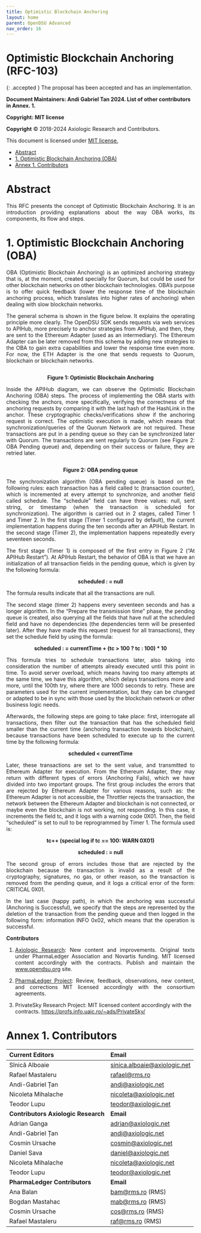 ```yaml
---
title: Optimistic Blockchain Anchoring 
layout: home
parent: OpenDSU Advanced
nav_order: 16
---
```


# **Optimistic Blockchain Anchoring (RFC-103)**

{: .accepted }
The proposal has been accepted and has an implementation.


**Document Maintainers: Andi Gabriel Tan 2024. List of other contributors in Annex. 1.**

**Copyright: MIT license**

 **Copyright** © 2018-2024 Axiologic Research and Contributors.

This document is licensed under [MIT license.](https://en.wikipedia.org/wiki/MIT_License)
 
<!-- TOC -->
* [Abstract](#abstract)
* [1. Optimistic Blockchain Anchoring (OBA)](#1-optimistic-blockchain-anchoring-oba)
* [Annex 1. Contributors](#annex-1-contributors)
<!-- TOC -->


# **Abstract**

<p style='text-align: justify;'>This RFC presents the concept of Optimistic Blockchain Anchoring. It is an introduction providing explanations about the way OBA works, its components, its flow and steps.
</p>

# **1. Optimistic Blockchain Anchoring (OBA)**

<p style='text-align: justify;'>OBA (Optimistic Blockchain Anchoring) is an optimized anchoring strategy that is, at the moment, created specially for Quorum, but could be used for other blockchain networks on other blockchain technologies. OBA’s purpose is to offer quick feedback (lower the response time of the blockchain anchoring process, which translates into higher rates of anchoring) when dealing with slow blockchain networks.
</p>

<p style='text-align: justify;'>The general schema is shown in the figure below. It explains the operating principle more clearly. The OpenDSU SDK sends requests via web services to APIHub, more precisely to anchor strategies from APIHub, and then, they are sent to the Ethereum Adapter (used as an intermediary). The Ethereum Adapter can be later removed from this schema by adding new strategies to the OBA to gain extra capabilities and lower the response time even more. For now, the ETH Adapter is the one that sends requests to Quorum, blockchain or blockchain networks.
</p>


<div style="display: flex; justify-content: center;">
  <img 
    alt="" 
    src="https://docs.google.com/drawings/d/e/2PACX-1vQe1azoQQoYH8f_cqJGyd8Jt3A6bAZvX3ol8ax7gC6HBPB_uSFH15JgCNUmJ04bXoUYh1NCXfp4-xJa/pub?w=1247&h=422" 
    class="imgMain" 
    style="max-width: 100%; cursor: pointer; transition: max-width 0.3s ease-in-out;"
    onclick="openModal(this.src)"
    title="Click to Zoom"
  />
</div>
<p style='text-align: center;'><b>Figure 1: Optimistic Blockchain Anchoring</b></p>

<p style='text-align: justify;'>Inside the APIHub diagram, we can observe the Optimistic Blockchain Anchoring (OBA) steps. The process of implementing the OBA starts with checking the anchors, more specifically, verifying the correctness of the anchoring requests by comparing it with the last hash of the HashLink in the anchor. These cryptographic checks/verifications show if the anchoring request is correct. The optimistic execution is made, which means that synchronization/queries of the Quorum Network are not required. These transactions are put in a pending queue so they can be synchronized later with Quorum. The transactions are sent regularly to Quorum (see Figure 2: OBA Pending queue) and, depending on their success or failure, they are retried later.
</p>


<div style="display: flex; justify-content: center;">
  <img 
    alt="" 
    src="https://docs.google.com/drawings/d/e/2PACX-1vQ7vyU-Gzu7-m3Ckbypb7LHc-L9mWibteEZZXd7sd5y016yx-B1fTBQslUGXOrPqNzCvokwqnapjjW1/pub?w=1650&h=1055" 
    class="imgMain" 
    style="max-width: 100%; cursor: pointer; transition: max-width 0.3s ease-in-out;"
    onclick="openModal(this.src)"
    title="Click to Zoom"
  />
</div>

<p style='text-align: center;'><b>Figure 2: OBA pending queue</b></p>



<p style='text-align: justify;'>The synchronization algorithm (OBA pending queue) is based on the following rules: each transaction has a field called tc (transaction counter), which is incremented at every attempt to synchronize, and another field called schedule. The “schedule” field can have three values: null, sent string, or timestamp (when the transaction is scheduled for synchronization). The algorithm is carried out in 2 stages, called Timer 1 and Timer 2. In the first stage (Timer 1 configured by default), the current implementation happens during the ten seconds after an APIHub Restart. In the second stage (Timer 2), the implementation happens repeatedly every seventeen seconds.
</p>

<p style='text-align: justify;'>The first stage (Timer 1) is composed of the first entry in Figure 2 (“At APIHub Restart”). At APIHub Restart, the behavior of OBA is that we have an initialization of all transaction fields in the pending queue, which is given by the following formula:
</p>

<p style="text-align:center"> <b>scheduled : = null</b></p>


<p style='text-align: justify;'>The formula results indicate that all the transactions are null.</p>

<p style='text-align: justify;'>The second stage (timer 2) happens every seventeen seconds and has a longer algorithm. In the “Prepare the transmission time” phase, the pending queue is created, also querying all the fields that have null at the scheduled field and have no dependencies (the dependencies term will be presented later). After they have made this request (request for all transactions), they set the schedule field by using the formula:
</p>

<p style="text-align:center"> <b>scheduled : = currentTime + (tc > 100 ? tc : 100) * 10</b></p>


<p style='text-align: justify;'>This formula tries to schedule transactions later, also taking into consideration the number of attempts already executed until this point in time. To avoid server overload, which means having too many attempts at the same time, we have this algorithm, which delays transactions more and more, until the 100th try, where there are 1000 seconds to retry. These are parameters used for the current implementation, but they can be changed or adapted to be in sync with those used by the blockchain network or other business logic needs.
</p>

<p style='text-align: justify;'>Afterwards, the following steps are going to take place: first, interrogate all transactions, then filter out the transaction that has the scheduled field smaller than the current time (anchoring transaction towards blockchain), because transactions have been scheduled to execute up to the current time by the following formula:
</p>

<p style="text-align:center"> <b>scheduled < currentTime</b></p>


<p style='text-align: justify;'>Later, these transactions are set to the sent value, and transmitted to Ethereum Adapter for execution. From the Ethereum Adapter, they may return with different types of errors (Anchoring Fails), which we have divided into two important groups. The first group includes the errors that are rejected by Ethereum Adapter for various reasons, such as: the Ethereum Adapter is not accessible, the Throttler rejects the transaction, the network between the Ethereum Adapter and blockchain is not connected, or maybe even the blockchain is not working, not responding. In this case, it increments the field tc, and it logs with a warning code 0X01. Then, the field “scheduled” is set to null to be reprogrammed by Timer 1. The formula used is:
</p>

<p style="text-align:center"> <b>tc++ (special log if tc == 100: WARN 0X01)</b></p>

<p style="text-align:center"> <b>scheduled : = null</b></p>


<p style='text-align: justify;'>The second group of errors includes those that are rejected by the blockchain because the transaction is invalid as a result of the cryptography, signatures, no gas, or other reason, so the transaction is removed from the pending queue, and it logs a critical error of the form: CRITICAL 0X01.
</p>

<p style='text-align: justify;'>In the last case (happy path), in which the anchoring was successful (Anchoring is Successful), we specify that the steps are represented by the deletion of the transaction from the pending queue and then logged in the following form: information INFO 0x02, which means that the operation is successful.
</p>




**Contributors**

1. <p style='text-align: justify;'><a href="https://www.axiologic.net/">Axiologic Research</a>: New content and improvements. Original texts under PharmaLedger Association and Novartis funding. MIT licensed content accordingly with the contracts. Publish and maintain the <a href="https://www.opendsu.org/">www.opendsu.org</a> site.

2. <p style='text-align: justify;'><a href="https://pharmaledger.org/">PharmaLedger Project</a>: Review, feedback, observations, new content, and corrections MIT licensed accordingly with the consortium agreements.

3. PrivateSky Research Project: MIT licensed content accordingly with the contracts. 
<a href="https://profs.info.uaic.ro/~ads/PrivateSky/"> https://profs.info.uaic.ro/~ads/PrivateSky/</a>





# **Annex 1. Contributors**

| **Current Editors**                 | **Email**                                |
|:------------------------------------|:-----------------------------------------|
| Sînică Alboaie                      | sinica.alboaie@axiologic.net             |
| Rafael Mastaleru                    | rafael@rms.ro                            |
| Andi-Gabriel Țan                    | andi@axiologic.net                       |
| Nicoleta Mihalache                  | nicoleta@axiologic.net                   |
| Teodor Lupu                         | teodor@axiologic.net                     |
| **Contributors Axiologic Research** | **Email**                                |
| Adrian Ganga                        | adrian@axiologic.net                     |
| Andi-Gabriel Țan                    | andi@axiologic.net                       |
| Cosmin Ursache                      | cosmin@axiologic.net                     |
| Daniel Sava                         | daniel@axiologic.net                     |
| Nicoleta Mihalache                  | nicoleta@axiologic.net                   |
| Teodor Lupu                         | teodor@axiologic.net                     |
| **PharmaLedger Contributors**       | **Email**                                |
| Ana Balan                           | bam@rms.ro (RMS)                         |
| Bogdan Mastahac                     | mab@rms.ro (RMS)                         |
| Cosmin Ursache                      | cos@rms.ro (RMS)                         |
| Rafael Mastaleru                    | raf@rms.ro (RMS)                         |

